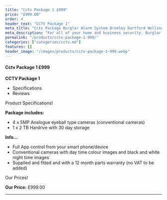 ```yaml
---
title: "Cctv Package 1 £999"
price: "£999.00"
order: 4
header_text: "CCTV Package 1"
meta_title: "Cctv Package Burglar Alarm System Bromley Dartford Welling - My Alarm Security"
meta_description: "For all of your home and business security. Burglar Alarm Servicing, Burglar Alarm Installation, Alarm Battery and CCTV. Call 020 8302 4065"
permalink: "/products/cctv-package-1-999/"
categories: ["categories/cctv.md"]
features: []
header_image: "/images/products/cctv-package-1-999.webp"
---
```


#### Cctv Package 1 £999

**CCTV Package 1**

-   Specifications
-   Reviews

Product Specifications!


**Package includes:**

- 4 x 5MP Analogue eyeball type cameras (conventional cameras)
- 1 x 2 TB Hardrive with 30 day storage

**Info...**

- Full App control from your smart phone/device
- Conventional cameras with day time colour images and black and white night time images
- Supplied and fitted and with a 12 month parts warranty (no VAT to be added)


Our Prices!


**Our Price:** £999.00


------------------------------------------------------------------------